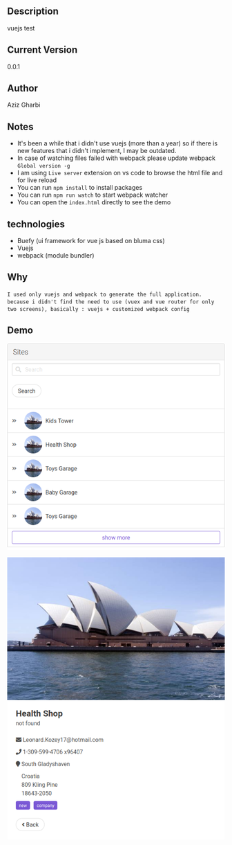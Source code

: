 ## Description

vuejs test

## Current Version

0.0.1

## Author

Aziz Gharbi

## Notes

- It's been a while that i didn't use vuejs (more than a year) so if there is new features that i didn't implement, I may be outdated.
- In case of watching files failed with webpack please update webpack `Global version -g`
- I am using `Live server` extension on vs code to browse the html file and for live reload
- You can run `npm install` to install packages
- You can run `npm run watch` to start webpack watcher
- You can open the `index.html` directly to see the demo

## technologies

- Buefy (ui framework for vue js based on bluma css)
- Vuejs
- webpack (module bundler)

## Why

`I used only vuejs and webpack to generate the full application. because i didn't find the need to use (vuex and vue router for only two screens), basically : vuejs + customized webpack config`

## Demo

![home](img/home.png)

![details](img/details.png)
